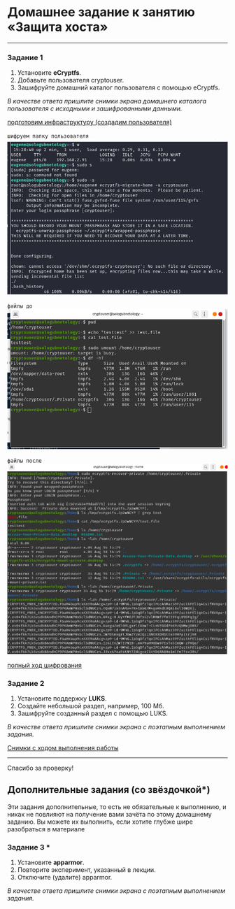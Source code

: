 # Домашнее задание к занятию  «Защита хоста»


------

### Задание 1

1. Установите **eCryptfs**.
2. Добавьте пользователя cryptouser.
3. Зашифруйте домашний каталог пользователя с помощью eCryptfs.


*В качестве ответа  пришлите снимки экрана домашнего каталога пользователя с исходными и зашифрованными данными.* 

[подготовим инфраструктуру (создадим пользователя)](https://github.com/SeSloup/cryptouser_luks/blob/main/commnds_ecryptfs)

`шифруем папку пользователя`
![01](https://github.com/SeSloup/cryptouser_luks/blob/main/screens/ecryptfs/01.png)  

`файлы до`
![03](https://github.com/SeSloup/cryptouser_luks/blob/main/screens/ecryptfs/03.png)

`файлы после`
![06](https://github.com/SeSloup/cryptouser_luks/blob/main/screens/ecryptfs/06.png)  


[полный ход шифрования](https://github.com/SeSloup/cryptouser_luks/tree/main/screens/ecryptfs)


### Задание 2

1. Установите поддержку **LUKS**.
2. Создайте небольшой раздел, например, 100 Мб.
3. Зашифруйте созданный раздел с помощью LUKS.

*В качестве ответа пришлите снимки экрана с поэтапным выполнением задания.*

[Снимки с ходом выполнения работы](https://github.com/SeSloup/cryptouser_luks/tree/main/screens/luks_steps)

-------------------------------------------------------------
Спасибо за проверку!



## Дополнительные задания (со звёздочкой*)

Эти задания дополнительные, то есть не обязательные к выполнению, и никак не повлияют на получение вами зачёта по этому домашнему заданию. Вы можете их выполнить, если хотите глубже шире разобраться в материале

### Задание 3 *

1. Установите **apparmor**.
2. Повторите эксперимент, указанный в лекции.
3. Отключите (удалите) apparmor.


*В качестве ответа пришлите снимки экрана с поэтапным выполнением задания.*




